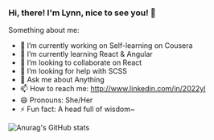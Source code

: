 ### Hi, there! I'm Lynn, nice to see you! 👋

Something about me:

- 🔭 I’m currently working on Self-learning on Cousera
- 🌱 I’m currently learning React & Angular
- 👯 I’m looking to collaborate on React
- 🤔 I’m looking for help with SCSS
- 💬 Ask me about Anything
- 📫 How to reach me: http://www.linkedin.com/in/2022yl
- 😄 Pronouns: She/Her
- ⚡ Fun fact: A head full of wisdom~

![Anurag's GitHub stats](https://github-readme-stats.vercel.app/api?username=linda219go&show_icons=true&theme=radical)
